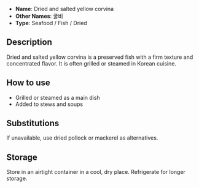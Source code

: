 - **Name**: Dried and salted yellow corvina
- **Other Names**: 굴비
- **Type**: Seafood / Fish / Dried

## Description

Dried and salted yellow corvina is a preserved fish with a firm texture and concentrated flavor. It is often grilled or steamed in Korean cuisine.

## How to use

- Grilled or steamed as a main dish
- Added to stews and soups

## Substitutions

If unavailable, use dried pollock or mackerel as alternatives.

## Storage

Store in an airtight container in a cool, dry place. Refrigerate for longer storage. 